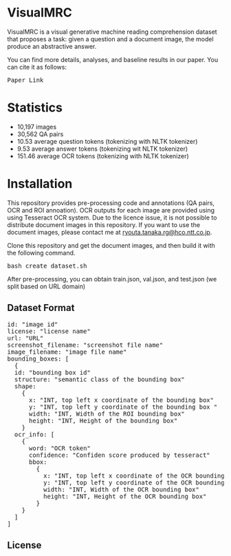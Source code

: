 # VisualMRC
VisualMRC is a visual generative machine reading comprehension dataset that proposes a task: given a question and a document image, the model produce an abstractive answer.

You can find more details, analyses, and baseline results in our paper. You can cite it as follows:
<pre>
Paper Link
</pre>

# Statistics
- 10,197 images
- 30,562 QA pairs
- 10.53 average question tokens (tokenizing with NLTK tokenizer)
- 9.53 average answer tokens (tokenizing wit NLTK tokenizer) 
- 151.46 average OCR tokens (tokenizing with NLTK tokenizer)

# Installation
This repository provides pre-processing code and annotations (QA pairs, OCR and ROI annoation). OCR outputs for each image are provided using using Tesseract OCR system. Due to the licence issue, it is not possible to distribute document images in this repository. If you want to use the document images, please contact me at ryouta.tanaka.rg@hco.ntt.co.jp. 

Clone this repository and get the document images, and then build it with the following command. 
<pre>
bash create_dataset.sh
</pre>
After pre-processing, you can obtain train.json, val.json, and test.json (we split based on URL domain)

## Dataset Format
<pre>
id: "image id"
license: "license name"
url: "URL"
screenshot_filename: "screenshot file name"
image_filename: "image file name"
bounding_boxes: [
  {
  id: "bounding box id"
  structure: "semantic class of the bounding box"
  shape:
    {
      x: "INT, top left x coordinate of the bounding box"
      y: "INT, top left y coordinate of the bounding box "
      width: "INT, Width of the ROI bounding box"
      height: "INT, Height of the bounding box"
    }
  ocr_info: [
    {
      word: "OCR token"
      confidence: "Confiden score produced by tesseract"
      bbox: 
        {
          x: "INT, top left x coordinate of the OCR bounding box"
          y: "INT, top left y coordinate of the OCR bounding box "
          width: "INT, Width of the OCR bounding box"
          height: "INT, Height of the OCR bounding box"
        }
    }
  ]
]
</pre>


## License


